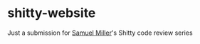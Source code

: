 # shitty-website
Just a submission for [Samuel Miller](https://youtube.com/c/SamMillerVlogs)'s Shitty code review series
